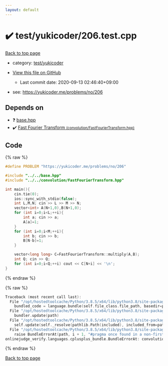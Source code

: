 ```yaml
---
layout: default
---
```


<!-- mathjax config similar to math.stackexchange -->
<script type="text/javascript" async
  src="https://cdnjs.cloudflare.com/ajax/libs/mathjax/2.7.5/MathJax.js?config=TeX-MML-AM_CHTML">
</script>
<script type="text/x-mathjax-config">
  MathJax.Hub.Config({
    TeX: { equationNumbers: { autoNumber: "AMS" }},
    tex2jax: {
      inlineMath: [ ['$','$'] ],
      processEscapes: true
    },
    "HTML-CSS": { matchFontHeight: false },
    displayAlign: "left",
    displayIndent: "2em"
  });
</script>

<script type="text/javascript" src="https://cdnjs.cloudflare.com/ajax/libs/jquery/3.4.1/jquery.min.js"></script>
<script src="https://cdn.jsdelivr.net/npm/jquery-balloon-js@1.1.2/jquery.balloon.min.js" integrity="sha256-ZEYs9VrgAeNuPvs15E39OsyOJaIkXEEt10fzxJ20+2I=" crossorigin="anonymous"></script>
<script type="text/javascript" src="../../../assets/js/copy-button.js"></script>
<link rel="stylesheet" href="../../../assets/css/copy-button.css" />


# :heavy_check_mark: test/yukicoder/206.test.cpp

<a href="../../../index.html">Back to top page</a>

* category: <a href="../../../index.html#de60e5ba474ac43bf7562c10f5977e2d">test/yukicoder</a>
* <a href="{{ site.github.repository_url }}/blob/master/test/yukicoder/206.test.cpp">View this file on GitHub</a>
    - Last commit date: 2020-09-13 02:46:40+09:00


* see: <a href="https://yukicoder.me/problems/no/206">https://yukicoder.me/problems/no/206</a>


## Depends on

* :question: <a href="../../../library/base.hpp.html">base.hpp</a>
* :heavy_check_mark: <a href="../../../library/convolution/FastFourierTransform.hpp.html">Fast Fourier Transform <small>(convolution/FastFourierTransform.hpp)</small></a>


## Code

<a id="unbundled"></a>
{% raw %}
```cpp
#define PROBLEM "https://yukicoder.me/problems/no/206"

#include "../../base.hpp"
#include "../../convolution/FastFourierTransform.hpp"

int main(){
    cin.tie(0);
    ios::sync_with_stdio(false);
    int L,M,N; cin >> L >> M >> N;
    vector<int> A(N+1,0),B(N+1,0);
    for (int i=0;i<L;++i){
        int a; cin >> a;
        A[a]=1;
    }
    for (int i=0;i<M;++i){
        int b; cin >> b;
        B[N-b]=1;
    }

    vector<long long> C=FastFourierTransform::multiply(A,B);
    int Q; cin >> Q;
    for (int i=0;i<Q;++i) cout << C[N+i] << '\n';
}
```
{% endraw %}

<a id="bundled"></a>
{% raw %}
```cpp
Traceback (most recent call last):
  File "/opt/hostedtoolcache/Python/3.8.5/x64/lib/python3.8/site-packages/onlinejudge_verify/docs.py", line 349, in write_contents
    bundled_code = language.bundle(self.file_class.file_path, basedir=pathlib.Path.cwd())
  File "/opt/hostedtoolcache/Python/3.8.5/x64/lib/python3.8/site-packages/onlinejudge_verify/languages/cplusplus.py", line 185, in bundle
    bundler.update(path)
  File "/opt/hostedtoolcache/Python/3.8.5/x64/lib/python3.8/site-packages/onlinejudge_verify/languages/cplusplus_bundle.py", line 399, in update
    self.update(self._resolve(pathlib.Path(included), included_from=path))
  File "/opt/hostedtoolcache/Python/3.8.5/x64/lib/python3.8/site-packages/onlinejudge_verify/languages/cplusplus_bundle.py", line 310, in update
    raise BundleErrorAt(path, i + 1, "#pragma once found in a non-first line")
onlinejudge_verify.languages.cplusplus_bundle.BundleErrorAt: convolution/FastFourierTransform.hpp: line 6: #pragma once found in a non-first line

```
{% endraw %}

<a href="../../../index.html">Back to top page</a>

